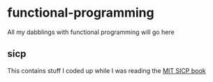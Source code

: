 # functional-programming
All my dabblings with functional programming will go here

## sicp
This contains stuff I coded up while I was reading the [MIT SICP book](http://mitpress.mit.edu/sicp/full-text/book/book.html)

